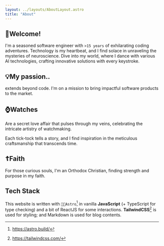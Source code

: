 ```yaml
---
layout: ../layouts/AboutLayout.astro
title: "About"
---
```


## 🚀Welcome!

I'm a seasoned software engineer with `>15 years` of exhilarating coding adventures. Technology is my heartbeat, and I find solace in unraveling the mysteries of neuroscience. Dive into my world, where I dance with various AI technologies, crafting innovative solutions with every keystroke.

## 💡My passion..

extends beyond code. I'm on a mission to bring impactful software products to the market.

## ⌚Watches

Are a secret love affair that pulses through my veins, celebrating the intricate artistry of watchmaking.

Each tick-tock tells a story, and I find inspiration in the meticulous craftsmanship that transcends time.

## ☦️Faith

For those curious souls, I'm an Orthodox Christian, finding strength and purpose in my faith.

## Tech Stack

This website is written with `🧑‍🚀Astro`[^1] in vanilla **JavaScript** (+ TypeScript for type checking) and a bit of ReactJS for some interactions. **TailwindCSS**[^2] is used for styling; and Markdown is used for blog contents.

[^1]: https://astro.build/
[^2]: https://tailwindcss.com/
